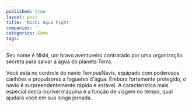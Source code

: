 ```yaml
---
published: true
layout: post
title: 'Nishi Aqua Fight'
companies: ''
categories: Game
tags: 
---
```

Seu nome é Nishi, um bravo aventureiro contratado por uma organização secreta para salvar a água do planeta Terra.

Você está no controle do navio TempusNavis, equipado com poderosos canhões e propulsores a foguetes d'água. Embora fortemente protegido, o navio é surpreendentemente rápido e estável. A característica mais especial desta incrível máquina é a função de viagem no tempo, qual ajudará você em sua longa jornada.














